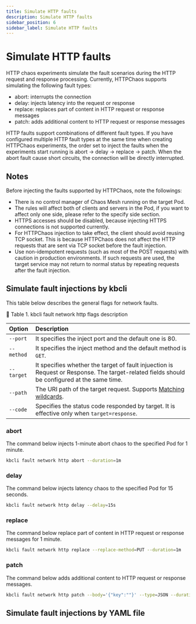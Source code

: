 ```yaml
---
title: Simulate HTTP faults
description: Simulate HTTP faults
sidebar_position: 6
sidebar_label: Simulate HTTP faults
---
```


# Simulate HTTP faults

HTTP chaos experiments simulate the fault scenarios during the HTTP request and response processing. Currently, HTTPChaos supports simulating the following fault types:

* abort: interrupts the connection
* delay: injects latency into the request or response
* replace: replaces part of content in HTTP request or response messages
* patch: adds additional content to HTTP request or response messages

HTTP faults support combinations of different fault types. If you have configured multiple HTTP fault types at the same time when creating HTTPChaos experiments, the order set to inject the faults when the experiments start running is abort -> delay -> replace -> patch. When the abort fault cause short circuits, the connection will be directly interrupted.

## Notes

Before injecting the faults supported by HTTPChaos, note the followings:

* There is no control manager of Chaos Mesh running on the target Pod.
* The rules will affect both of clients and servers in the Pod, if you want to affect only one side, please refer to the specify side section.
* HTTPS accesses should be disabled, because injecting HTTPS connections is not supported currently.
* For HTTPChaos injection to take effect, the client should avoid reusing TCP socket. This is because HTTPChaos does not affect the HTTP requests that are sent via TCP socket before the fault injection.
* Use non-idempotent requests (such as most of the POST requests) with caution in production environments. If such requests are used, the target service may not return to normal status by repeating requests after the fault injection.

## Simulate fault injections by kbcli

This table below describes the general flags for network faults.

📎 Table 1. kbcli fault network http flags description

| Option                   | Description               |
| :----------------------- | :------------------------ |
| `--port` | It specifies the inject port and the default one is 80. |
| `--method` | It specifies the inject method and the default method is `GET`. |
| `--target` | It specifies whether the target of fault injuection is Request or Response. The target-related fields should be configured at the same time. |
| `--path` | The URI path of the target request. Supports [Matching wildcards](https://www.wikiwand.com/en/Matching_wildcards). |
| `--code` | Specifies the status code responded by target. It is effective only when `target=response`. |

### abort

The command below injects 1-minute abort chaos to the specified Pod for 1 minute.

```bash
kbcli fault network http abort --duration=1m
```

### delay

The command below injects latency chaos to the specified Pod for 15 seconds.

```bash
kbcli fault network http delay --delay=15s
```

### replace

The command below replace part of content in HTTP request or response messages for 1 minute.

```bash
kbcli fault network http replace --replace-method=PUT --duration=1m
```

### patch

The command below adds additional content to HTTP request or response messages.

```bash
kbcli fault network http patch --body='{"key":""}' --type=JSON --duration=30s
```

## Simulate fault injections by YAML file
